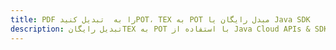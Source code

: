 ---title: PDF را به  تبدیل کنیدPOT، TEX به POT مبدل رایگان یا Java SDKdescription: تبدیل رایگانTEX به POT با استفاده از Java Cloud APIs & SDK همچنین اسناد PDF را در Cloud ایجاد، ویرایش و رندر کنید.---